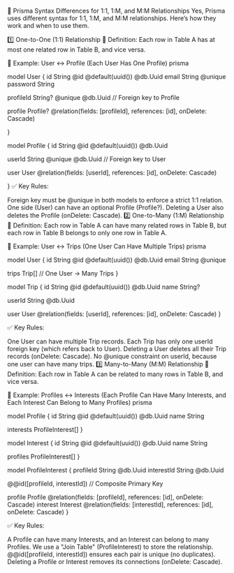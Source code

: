 📌 Prisma Syntax Differences for 1:1, 1:M, and M:M Relationships
Yes, Prisma uses different syntax for 1:1, 1:M, and M:M relationships. Here’s how they work and when to use them.

1️⃣ One-to-One (1:1) Relationship
🔹 Definition: Each row in Table A has at most one related row in Table B, and vice versa.

📌 Example: User ↔ Profile (Each User Has One Profile)
prisma

model User {
  id       String  @id @default(uuid()) @db.Uuid
  email    String  @unique
  password String
  
  profileId String? @unique @db.Uuid // Foreign key to Profile

  profile  Profile? @relation(fields: [profileId], references: [id], onDelete: Cascade)

}

model Profile {
  id      String @id @default(uuid()) @db.Uuid

  userId  String @unique @db.Uuid // Foreign key to User

  user    User   @relation(fields: [userId], references: [id], onDelete: Cascade)
  
}
✅ Key Rules:

Foreign key must be @unique in both models to enforce a strict 1:1 relation.
One side (User) can have an optional Profile (Profile?).
Deleting a User also deletes the Profile (onDelete: Cascade).
2️⃣ One-to-Many (1:M) Relationship
🔹 Definition: Each row in Table A can have many related rows in Table B, but each row in Table B belongs to only one row in Table A.

📌 Example: User ↔ Trips (One User Can Have Multiple Trips)
prisma

model User {
  id    String  @id @default(uuid()) @db.Uuid
  email String  @unique
  
  trips Trip[]  // One User → Many Trips
}

model Trip {
  id      String  @id @default(uuid()) @db.Uuid
  name    String?

  userId  String  @db.Uuid
  
  user    User    @relation(fields: [userId], references: [id], onDelete: Cascade)
}

✅ Key Rules:

One User can have multiple Trip records.
Each Trip has only one userId foreign key (which refers back to User).
Deleting a User deletes all their Trip records (onDelete: Cascade).
No @unique constraint on userId, because one user can have many trips.
3️⃣ Many-to-Many (M:M) Relationship
🔹 Definition: Each row in Table A can be related to many rows in Table B, and vice versa.

📌 Example: Profiles ↔ Interests (Each Profile Can Have Many Interests, and Each Interest Can Belong to Many Profiles)
prisma

model Profile {
  id        String  @id @default(uuid()) @db.Uuid
  name      String

  interests ProfileInterest[]
}

model Interest {
  id        String  @id @default(uuid()) @db.Uuid
  name      String

  profiles  ProfileInterest[]
}

model ProfileInterest {
  profileId String @db.Uuid
  interestId String @db.Uuid

  @@id([profileId, interestId]) // Composite Primary Key

  profile Profile @relation(fields: [profileId], references: [id], onDelete: Cascade)
  interest Interest @relation(fields: [interestId], references: [id], onDelete: Cascade)
}

✅ Key Rules:

A Profile can have many Interests, and an Interest can belong to many Profiles.
We use a "Join Table" (ProfileInterest) to store the relationship.
@@id([profileId, interestId]) ensures each pair is unique (no duplicates).
Deleting a Profile or Interest removes its connections (onDelete: Cascade).
